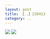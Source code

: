 ```yaml
---
layout: post
title: 【..】220413
category: ..
---
```

![](http://rjbwi03xh.hd-bkt.clouddn.com/img/bottom.png)
![](http://rjbwi03xh.hd-bkt.clouddn.com/img/zeyuanximeng-220413-1.png)
